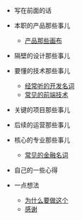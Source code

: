 - 写在前面的话
 
- 本职的产品那些事儿
  - [产品那些画布](/picture.md)
 
- 隔壁的设计那些事儿

- 要懂的技术那些事儿
  - [经常听的开发名词](/terminology.md)
  - [常见的前端技术](/test.md)

- 关键的项目那些事儿

- 后续的运营那些事儿

- 核心的专业那些事儿
  - [常见的金融名词](/Fterminology.md)

- 自己的一些心得

- 一点想法
  - [为什么要做这个](/about)
  - [感谢](/thx)
